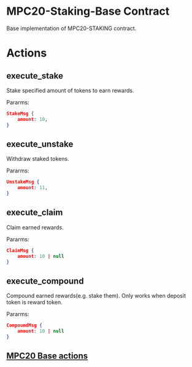 # MPC20-Staking-Base Contract

Base implementation of MPC20-STAKING contract.

# Actions

## execute_stake

Stake specified amount of tokens to earn rewards.

Pararms:

```json
StakeMsg {
    amount: 10,
}
```

## execute_unstake

Withdraw staked tokens.

Pararms:

```json
UnstakeMsg {
    amount: 11,
}
```

## execute_claim

Claim earned rewards.

Pararms:

```json
ClaimMsg {
    amount: 10 | null
}
```

## execute_compound

Compound earned rewards(e.g. stake them).
Only works when deposit token is reward token.

Pararms:

```json
CompoundMsg {
    amount: 10 | null
}
```

## [MPC20 Base actions](https://github.com/partisiablockchainapplications/CoreContracts/blob/master/packages/mpc20-base/README.md)
